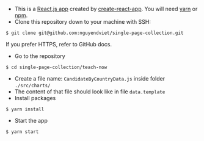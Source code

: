 - This is a [React.js app](https://reactjs.org/) created by [create-react-app](https://facebook.github.io/create-react-app/docs/getting-started). You will need [yarn](https://yarnpkg.com/lang/en/docs/install/#mac-stable) or [npm](https://www.npmjs.com/get-npm).
- Clone this repository down to your machine with SSH:
```
$ git clone git@github.com:nguyendviet/single-page-collection.git
```
If you prefer HTTPS, refer to GitHub docs.
- Go to the repository
```
$ cd single-page-collection/teach-now
```
- Create a file name: `CandidateByCountryData.js` inside folder `./src/charts/`
- The content of that file should look like in file `data.template`
- Install packages
```
$ yarn install
```
- Start the app
```
$ yarn start
```
